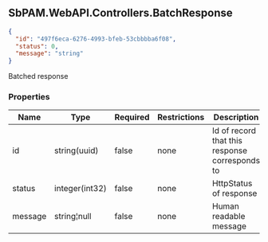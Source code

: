 
<h2 id="tocS_SbPAM.WebAPI.Controllers.BatchResponse">SbPAM.WebAPI.Controllers.BatchResponse</h2>

<a id="schemasbpam.webapi.controllers.batchresponse"></a>
<a id="schema_SbPAM.WebAPI.Controllers.BatchResponse"></a>
<a id="tocSsbpam.webapi.controllers.batchresponse"></a>
<a id="tocssbpam.webapi.controllers.batchresponse"></a>

```json
{
  "id": "497f6eca-6276-4993-bfeb-53cbbbba6f08",
  "status": 0,
  "message": "string"
}

```

Batched response

### Properties

|Name|Type|Required|Restrictions|Description|
|---|---|---|---|---|
|id|string(uuid)|false|none|Id of record that this response corresponds to|
|status|integer(int32)|false|none|HttpStatus of response|
|message|string¦null|false|none|Human readable message|


